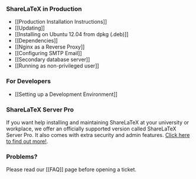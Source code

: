 ### ShareLaTeX in Production

* [[Production Installation Instructions]]
* [[Updating]]
* [[Installing on Ubuntu 12.04 from dpkg (.deb)]]
* [[Dependencies]]
* [[Nginx as a Reverse Proxy]]
* [[Configuring SMTP Email]]
* [[Secondary database server]]
* [[Running as non-privileged user]]

### For Developers

* [[Setting up a Development Environment]]

### ShareLaTeX Server Pro

If you want help installing and maintaining ShareLaTeX at your university or workplace, we offer an officially supported version called ShareLaTeX Server Pro. It also comes with extra security and admin features. [Click here to find out more!](https://www.sharelatex.com/university/onsite.html).

### Problems?

Please read our [[FAQ]] page before opening a ticket.